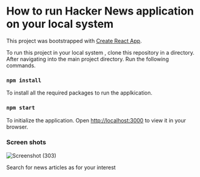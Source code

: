 # How to run Hacker News application on your local system

This project was bootstrapped with [Create React App](https://github.com/facebook/create-react-app).

<!-- ## Available Scripts -->

To run this project in your local system , clone this repository in a directory.
After navigating into the main project directory.
Run the following commands.

### `npm install`
To install all the required packages to run the applkication.

### `npm start`
To initialize the application.
Open [http://localhost:3000](http://localhost:3000) to view it in your browser.

### Screen shots
![Screenshot (303)](https://user-images.githubusercontent.com/62758125/153766289-794e2374-9403-4e62-93eb-730dff6c9956.png)

Search for news articles as for your interest

